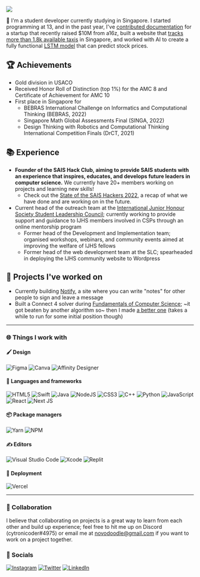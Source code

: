 <picture>
  <source media="(prefers-color-scheme: dark)" srcset="https://readme-typing-svg.herokuapp.com?font=Arial&size=32&color=FFFFFF&lines=Hi+there!+I'm+Peter.+🚀" />
  <img src="https://readme-typing-svg.herokuapp.com?font=Arial&size=32&color=000000&lines=Hi+there!+I'm+Peter.+🚀" />
</picture>

👋 I'm a student developer currently studying in Singapore. I started programming at 13, and in the past year, I've [contributed documentation](https://github.com/buildspace/buildspace-faq) for a startup that recently raised $10M from a16z, built a website that [tracks more than 1.8k available taxis](https://singapore-taxified.cytronicoder.repl.co) in Singapore, and worked with AI to create a fully functional [LSTM model](https://github.com/redocinortyC/stock-data-visualiser) that can predict stock prices.

## 🏆 Achievements

- Gold division in USACO
- Received Honor Roll of Distinction (top 1%) for the AMC 8 and Certificate of Achievement for AMC 10
- First place in Singapore for
  - BEBRAS International Challenge on Informatics and Computational Thinking (BEBRAS, 2022)
  - Singapore Math Global Assessments Final (SINGA, 2022)
  - Design Thinking with Robotics and Computational Thinking International Competition Finals (DrCT, 2021)

## 📚 Experience

- **Founder of the SAIS Hack Club, aiming to provide SAIS students with an experience that inspires, educates, and develops future leaders in computer science.** We currently have 20+ members working on projects and learning new skills!
  - Check out the [State of the SAIS Hackers 2022](https://docs.google.com/document/d/1ApbrGCBwQRye_aR4DKu73Fye893xxqhUhlr90bNHnIk/edit?usp=sharing), a recap of what we have done and are working on in the future.
- Current head of the outreach team at the [International Junior Honour Society Student Leadership Council](https://ijhscommunity.org/); currently working to provide support and guidance to IJHS members involved in CSPs through an online mentorship program
  - Former head of the Development and Implementation team; organised workshops, webinars, and community events aimed at improving the welfare of IJHS fellows
  - Former head of the web development team at the SLC; spearheaded in deploying the IJHS community website to Wordpress

## 🚢 Projects I've worked on

- Currently building [Notify](https://github.com/cytronicoder/notify), a site where you can write "notes" for other people to sign and leave a message
- Built a Connect 4 solver during [Fundamentals of Computer Science](https://cty.jhu.edu/programs/summer/courses/fundamentals-of-computer-science-fcps); ~it got beaten by another algorithm so~ then I made [a better one](https://github.com/cytronicoder/connect-four) (takes a while to run for some initial position though)

<hr />

### 🌐 Things I work with

#### 🖌️ Design

![Figma](https://img.shields.io/badge/figma-%23F24E1E.svg?style=for-the-badge&logo=figma&logoColor=white)
![Canva](https://img.shields.io/badge/Canva-%2300C4CC.svg?style=for-the-badge&logo=Canva&logoColor=white)
![Affinity Designer](https://img.shields.io/badge/affinity%20desginer-%231B72BE.svg?style=for-the-badge&logo=affinity-designer&logoColor=white)

#### 👾 Languages and frameworks

![HTML5](https://img.shields.io/badge/html5-%23E34F26.svg?style=for-the-badge&logo=html5&logoColor=white)
![Swift](https://img.shields.io/badge/swift-F54A2A?style=for-the-badge&logo=swift&logoColor=white)
![Java](https://img.shields.io/badge/java-%23ED8B00.svg?style=for-the-badge&logo=java&logoColor=white)
![NodeJS](https://img.shields.io/badge/node.js-6DA55F?style=for-the-badge&logo=node.js&logoColor=white)
![CSS3](https://img.shields.io/badge/css3-%231572B6.svg?style=for-the-badge&logo=css3&logoColor=white)
![C++](https://img.shields.io/badge/c++-%2300599C.svg?style=for-the-badge&logo=c%2B%2B&logoColor=white)
![Python](https://img.shields.io/badge/python-3670A0?style=for-the-badge&logo=python&logoColor=ffdd54)
![JavaScript](https://img.shields.io/badge/javascript-%23323330.svg?style=for-the-badge&logo=javascript&logoColor=%23F7DF1E)
![React](https://img.shields.io/badge/react-%2320232a.svg?style=for-the-badge&logo=react&logoColor=%2361DAFB)
![Next JS](https://img.shields.io/badge/Next-black?style=for-the-badge&logo=next.js&logoColor=white)

#### 📦 Package managers

![Yarn](https://img.shields.io/badge/yarn-%232C8EBB.svg?style=for-the-badge&logo=yarn&logoColor=white)
![NPM](https://img.shields.io/badge/NPM-%23000000.svg?style=for-the-badge&logo=npm&logoColor=white)

#### ✍️ Editors

![Visual Studio Code](https://img.shields.io/badge/Visual%20Studio%20Code-0078d7.svg?style=for-the-badge&logo=visual-studio-code&logoColor=white)
![Xcode](https://img.shields.io/badge/Xcode-007ACC?style=for-the-badge&logo=Xcode&logoColor=white)
![Replit](https://img.shields.io/badge/replit-667881?style=for-the-badge&logo=replit&logoColor=white)

#### 🚚 Deployment

![Vercel](https://img.shields.io/badge/vercel-%23000000.svg?style=for-the-badge&logo=vercel&logoColor=white)

<hr />

### 🤝 Collaboration

I believe that collaborating on projects is a great way to learn from each other and build up experience; feel free to hit me up on Discord (cytronicoder#4975) or email me at [novodoodle@gmail.com](mailto:novodoodle@gmail.com) if you want to work on a project together.

### 📢 Socials

[![Instagram](https://img.shields.io/badge/Instagram-E4405F?style=for-the-badge&logo=instagram&logoColor=white)](https://www.instagram.com/cytronicoder)
[![Twitter](https://img.shields.io/badge/Twitter-1DA1F2?style=for-the-badge&logo=twitter&logoColor=white)](https://www.twitter.com/cytronicoder)
[![LinkedIn](https://img.shields.io/badge/LinkedIn-0077B5?style=for-the-badge&logo=linkedin&logoColor=white)](https://www.linkedin.com/in/cytronicoder/)
